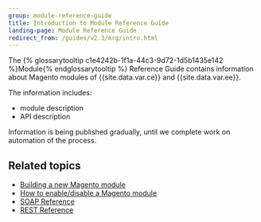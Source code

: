 ```yaml
---
group: module-reference-guide
title: Introduction to Module Reference Guide
landing-page: Module Reference Guide
redirect_from: /guides/v2.3/mrg/intro.html
---
```


The {% glossarytooltip c1e4242b-1f1a-44c3-9d72-1d5b1435e142 %}Module{% endglossarytooltip %} Reference Guide contains information about Magento modules of {{site.data.var.ce}}
 and {{site.data.var.ee}}.

The information includes:

* module description
* API description

Information is being published gradually, until we complete work on automation of the process.

## Related topics

* [Building a new Magento module]({{page.baseurl}}/extension-development.html)
* [How to enable/disable a Magento module]({{page.baseurl}}/install/command-line/enable-disable-modules.html)
* [SOAP Reference]({{page.baseurl}}/soap/index.html)
* [REST Reference]({{page.baseurl}}/rest/rest.html)

